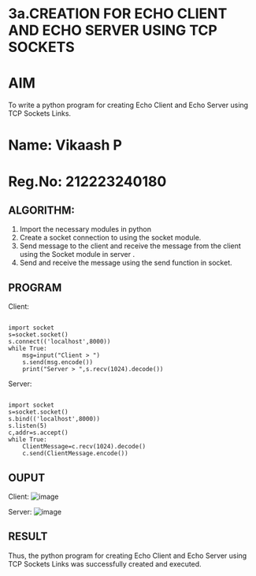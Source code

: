 # 3a.CREATION FOR ECHO CLIENT AND ECHO SERVER USING TCP SOCKETS
# AIM
To write a python program for creating Echo Client and Echo Server using TCP
Sockets Links.
# Name: Vikaash P
# Reg.No: 212223240180
## ALGORITHM:
1. Import the necessary modules in python
2. Create a socket connection to using the socket module.
3. Send message to the client and receive the message from the client using the Socket module in
 server .
4. Send and receive the message using the send function in socket.
## PROGRAM
Client:
```
 
import socket 
s=socket.socket() 
s.connect(('localhost',8000)) 
while True: 
    msg=input("Client > ") 
    s.send(msg.encode()) 
    print("Server > ",s.recv(1024).decode())  
```

Server:
```
 
import socket 
s=socket.socket() 
s.bind(('localhost',8000)) 
s.listen(5) 
c,addr=s.accept() 
while True: 
    ClientMessage=c.recv(1024).decode() 
    c.send(ClientMessage.encode()) 
```
## OUPUT

Client:
![image](https://github.com/user-attachments/assets/e27d1e58-1c12-4eba-a24c-24a7cd0914bc)


Server:
![image](https://github.com/user-attachments/assets/df6ebed2-7a97-4953-800c-3a9acaef5c55)


## RESULT
Thus, the python program for creating Echo Client and Echo Server using TCP Sockets Links 
was successfully created and executed.
